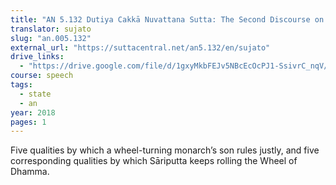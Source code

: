 ```yaml
---
title: "AN 5.132 Dutiya Cakkā Nuvattana Sutta: The Second Discourse on Wielding Power"
translator: sujato
slug: "an.005.132"
external_url: "https://suttacentral.net/an5.132/en/sujato"
drive_links:
  - "https://drive.google.com/file/d/1gxyMkbFEJv5NBcEcOcPJ1-SsivrC_nqV/view?usp=drivesdk"
course: speech
tags:
  - state
  - an
year: 2018
pages: 1
---
```


Five qualities by which a wheel-turning monarch’s son rules justly, and five corresponding qualities by which Sāriputta keeps rolling the Wheel of Dhamma.
